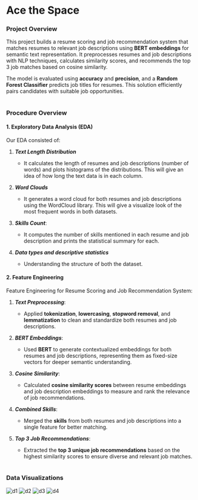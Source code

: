# Ace the Space

### Project Overview

This project builds a resume scoring and job recommendation system that matches resumes to relevant job descriptions using ****BERT embeddings**** for semantic text representation. It preprocesses resumes and job descriptions with NLP techniques, calculates similarity scores, and recommends the top 3 job matches based on cosine similarity.

The model is evaluated using ****accuracy**** and ****precision****, and a ****Random Forest Classifier**** predicts job titles for resumes. This solution efficiently pairs candidates with suitable job opportunities.
#
### Procedure Overview

#### 1. Exploratory Data Analysis (EDA)
Our EDA consisted of:

1. ***Text Length Distribution***
   - It calculates the length of resumes and job descriptions (number of words) and plots histograms of the distributions.
This will give an idea of how long the text data is in each column.

3. ***Word Clouds***
   - It generates a word cloud for both resumes and job descriptions using the WordCloud library.
This will give a visualize look of the most frequent words in both datasets.

5. ***Skills Count***:
    - It computes the number of skills mentioned in each resume and job description and prints the statistical summary for each.

7. ***Data types and descriptive statistics***
   - Understanding the structure of both the dataset.

#### 2. Feature Engineering
Feature Engineering for Resume Scoring and Job Recommendation System:

1. ***Text Preprocessing***: 
   - Applied ****tokenization****, ****lowercasing****, ****stopword removal****, and ****lemmatization**** to clean and standardize both resumes and job descriptions.

2. ***BERT Embeddings***: 
   - Used **BERT** to generate contextualized embeddings for both resumes and job descriptions, representing them as fixed-size vectors for deeper semantic understanding.

3. ***Cosine Similarity***: 
   - Calculated ****cosine similarity scores**** between resume embeddings and job description embeddings to measure and rank the relevance of job recommendations.

4. ***Combined Skills***: 
   - Merged the ****skills**** from both resumes and job descriptions into a single feature for better matching.

5. ***Top 3 Job Recommendations***: 
   - Extracted the ****top 3 unique job recommendations**** based on the highest similarity scores to ensure diverse and relevant job matches.
#
### Data Visualizations
![d1](https://github.com/user-attachments/assets/c87cf629-c350-4e63-b290-2be5a468a426)
![d2](https://github.com/user-attachments/assets/737b0848-b033-4bf7-b797-cb4da6d5e587)
![d3](https://github.com/user-attachments/assets/0e43af86-89d3-4b8e-8ecf-f1750d910027)
![d4](https://github.com/user-attachments/assets/6109a8c4-0197-4bda-92e6-acf7d90479d7)
